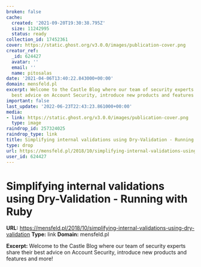 ```yaml
---
broken: false
cache:
  created: '2021-09-20T19:30:38.795Z'
  size: 11242995
  status: ready
collection_id: 17452361
cover: https://static.ghost.org/v3.0.0/images/publication-cover.png
creator_ref:
  _id: 624427
  avatar: ''
  email: ''
  name: pitosalas
date: '2021-04-06T13:40:22.843000+00:00'
domain: mensfeld.pl
excerpt: Welcome to the Castle Blog where our team of security experts share their
  best advice on Account Security, introduce new products and features and more!
important: false
last_update: '2022-06-23T22:43:23.861000+00:00'
media:
- link: https://static.ghost.org/v3.0.0/images/publication-cover.png
  type: image
raindrop_id: 257324025
raindrop_type: link
title: Simplifying internal validations using Dry-Validation - Running with Ruby
type: drop
url: https://mensfeld.pl/2018/10/simplifying-internal-validations-using-dry-validation
user_id: 624427
---
```


# Simplifying internal validations using Dry-Validation - Running with Ruby

**URL:** https://mensfeld.pl/2018/10/simplifying-internal-validations-using-dry-validation
**Type:** link
**Domain:** mensfeld.pl

**Excerpt:** Welcome to the Castle Blog where our team of security experts share their best advice on Account Security, introduce new products and features and more!
